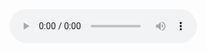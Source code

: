 <html> 

<body>

<audio controls>
<source src="F0W7ALL/17-Apr-2018/120_5_5_0_0_2_TD_GMM_LEN_F0_N3SGRAM_AP_POWER/N10/baNshitsu/NeutralResynTD.wav" type="audio/WAV">
    Banshitsu
    <p>Your browser doesn't support HTML5 audio. Here is a <a href="F0W7ALL/17-Apr-2018/120_5_5_0_0_2_TD_GMM_LEN_F0_N3SGRAM_AP_POWER/N10/baNshitsu/NeutralResynTD.wav">link to the audio</a> instead.</p>
</audio>

</body>
</html>
